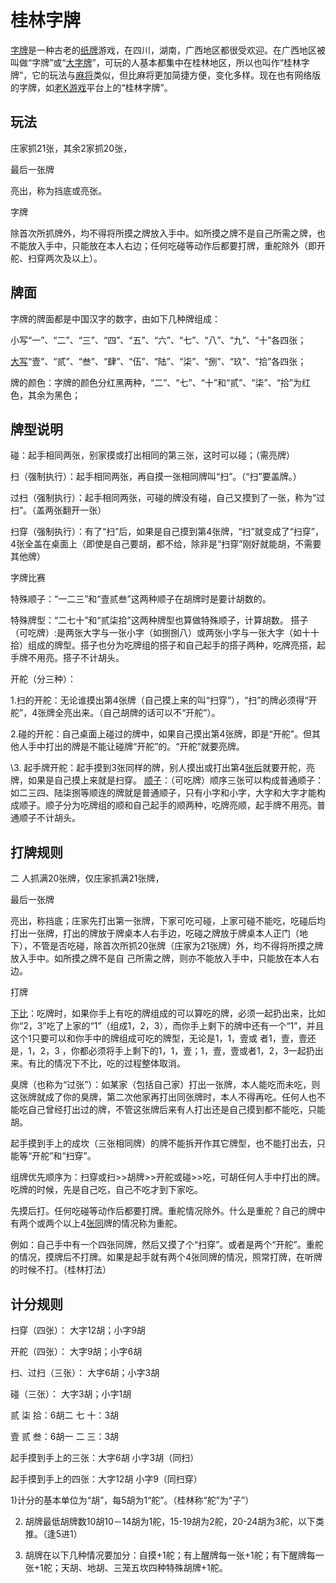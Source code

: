 # 桂林字牌

[字牌](https://baike.baidu.com/item/%E5%AD%97%E7%89%8C/1605144)是一种古老的[纸牌](https://baike.baidu.com/item/%E7%BA%B8%E7%89%8C)游戏，在四川，湖南，广西地区都很受欢迎。在广西地区被叫做“字牌”或“[大字牌](https://baike.baidu.com/item/%E5%A4%A7%E5%AD%97%E7%89%8C/6621957)”，可玩的人基本都集中在桂林地区，所以也叫作“桂林字牌”，它的玩法与[麻将](https://baike.baidu.com/item/%E9%BA%BB%E5%B0%86/215)类似，但比麻将更加简捷方便，变化多样。现在也有网络版的字牌，如[老K游戏](https://baike.baidu.com/item/%E8%80%81K%E6%B8%B8%E6%88%8F)平台上的“桂林字牌”。

## 玩法

庄家抓21张，其余2家抓20张，

最后一张牌

亮出，称为挡底或亮张。

字牌

除首次所抓牌外，均不得将所摸之牌放入手中。如所摸之牌不是自己所需之牌，也不能放入手中，只能放在本人右边；任何吃碰等动作后都要打牌，重舵除外（即开舵、扫穿两次及以上）。



## 牌面

字牌的牌面都是中国汉字的数字，由如下几种牌组成：

小写“一”、“二”、“三”、“四”、“五”、“六”、“七”、“八”、“九”、“十”各四张；

[大写](https://baike.baidu.com/item/%E5%A4%A7%E5%86%99)“壹”、“贰”、“叁”、“肆”、“伍”、“陆”、“柒”、“捌”、“玖”、“拾”各四张；

牌的颜色：字牌的颜色分红黑两种，“二”、“七”、“十”和“贰”、“柒”、“拾”为红色，其余为黑色；



## 牌型说明

碰：起手相同两张，别家摸或打出相同的第三张，这时可以碰；（需亮牌）

扫（强制执行）：起手相同两张，再自摸一张相同牌叫“扫”。（“扫”要盖牌。）

过扫（强制执行）：起手相同两张，可碰的牌没有碰，自己又摸到了一张，称为“过扫”。（盖两张翻开一张）

扫穿（强制执行）：有了“扫”后，如果是自己摸到第4张牌，“扫”就变成了“扫穿”，4张全盖在桌面上（即使是自己要胡，都不给，除非是“扫穿”刚好就能胡，不需要其他牌）

字牌比赛

特殊顺子：“一二三”和“壹贰叁”这两种顺子在胡牌时是要计胡数的。

特殊牌型：“二七十”和“贰柒拾”这两种牌型也算做特殊顺子，计算胡数。 搭子（可吃牌）:是两张大字与一张小字（如捌捌八）或两张小字与一张大字（如十十拾）组成的牌型。搭子也分为吃牌组的搭子和自己起手的搭子两种，吃牌亮搭，起手牌不用亮。搭子不计胡头。

开舵（分三种）：

1.扫的开舵：无论谁摸出第4张牌（自己摸上来的叫“扫穿”），“扫”的牌必须得“开舵”，4张牌全亮出来。（自己胡牌的话可以不“开舵”）。

2.碰的开舵：自己桌面上碰过的牌中，如果自己摸出第4张牌，即是“开舵”。但其他人手中打出的牌是不能让碰牌“开舵”的。“开舵”就要亮牌。

\3. 起手牌开舵：起手摸到3张同样的牌，别人摸出或打出第4[张后](https://baike.baidu.com/item/%E5%BC%A0%E5%90%8E)就要开舵，亮牌，如果是自己摸上来就是扫穿。 [顺子](https://baike.baidu.com/item/%E9%A1%BA%E5%AD%90/3654830)：（可吃牌）顺序三张可以构成普通顺子：如二三四、陆柒捌等顺连的牌就是普通顺子，只有小字和小字，大字和大字才能构成顺子。顺子分为吃牌组的顺和自己起手的顺两种，吃牌亮顺，起手牌不用亮。普通顺子不计胡头。



## 打牌规则

二 人抓满20张牌，仅庄家抓满21张牌，

最后一张牌

亮出，称挡底；庄家先打出第一张牌，下家可吃可碰，上家可碰不能吃，吃碰后均打出一张牌，打出的牌放于牌桌本人右手边，吃碰之牌放于牌桌本人正门（地下），不管是否吃碰，除首次所抓20张牌（庄家为21张牌）外，均不得将所摸之牌放入手中。如所摸之牌不是自 己所需之牌，则亦不能放入手中，只能放在本人右边。

打牌

[下比](https://baike.baidu.com/item/%E4%B8%8B%E6%AF%94)：吃牌时，如果你手上有吃的牌组成的可以算吃的牌，必须一起扔出来，比如你“2，3”吃了上家的“1”（组成1，2，3），而你手上剩下的牌中还有一个“1”，并且这个1只要可以和你手中的牌组成可吃的牌型，无论是1，1，壹或 者1，壹，壹还是，1，2，3 ，你都必须将手上剩下的1，1，壹；1，壹，壹或者1，2，3一起扔出来。有比的情况下不比，吃的过程整体取消。

臭牌（也称为“过张”）：如某家（包括自己家）打出一张牌，本人能吃而未吃，则这张牌就成了你的臭牌，第二次他家再打出同张牌时，本人不得再吃。任何人也不能吃自己曾经打出过的牌，不管这张牌后来有人打出还是自己摸到都不能吃，只能胡。

起手摸到手上的成坎（三张相同牌）的牌不能拆开作其它牌型，也不能打出去，只能等“开舵”和“扫穿”。

组牌优先顺序为：扫穿或扫>>胡牌>>开舵或碰>>吃，可胡任何人手中打出的牌。吃牌的时候，先是自己吃，自己不吃才到下家吃。

先摸后打。任何吃碰等动作后都要打牌。重舵情况除外。什么是重舵？自己的牌中有两个或两个以上4[张同](https://baike.baidu.com/item/%E5%BC%A0%E5%90%8C)牌的情况称为重舵。

例如：自己手中有一个四张同牌，然后又摸了个“扫穿”。或者是两个“开舵”。重舵的情况，摸牌后不打牌。如果是起手就有两个4张同牌的情况，照常打牌，在听牌的时候不打。（桂林打法）



## 计分规则

扫穿（四张）： 大字12胡；小字9胡

开舵（四张）： 大字9胡；小字6胡

扫、过扫（三张）： 大字6胡；小字3胡

碰（三张）： 大字3胡；小字1胡

贰 柒 拾：6胡二 七 十：3胡

壹 贰 叁：6胡一 二 三：3胡

起手摸到手上的三张：大字6胡 小字3胡（同扫）

起手摸到手上的四张：大字12胡 小字9（同扫穿）

1)计分的基本单位为“胡”，每5胡为1“舵”。（桂林称“舵”为“子”）

2) 胡牌最低胡牌数10胡10－14胡为1舵，15-19胡为2舵，20-24胡为3舵，以下类推。（逢5进1）

3) 胡牌在以下几种情况要加分：自摸+1舵；有上醒牌每一张+1舵；有下醒牌每一张+1舵；天胡、地胡、三笼五坎四种特殊胡牌+1舵。


